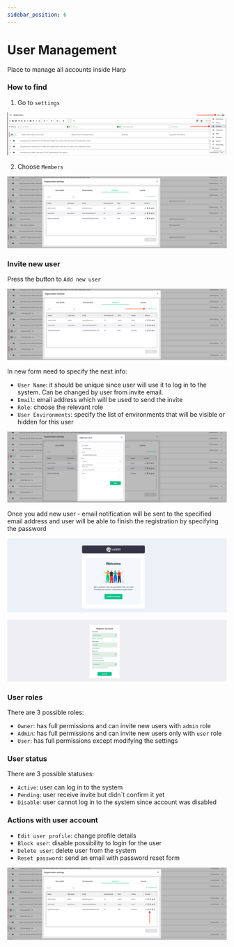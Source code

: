 ```yaml
---
sidebar_position: 6
---
```


# User Management

Place to manage all accounts inside Harp

### How to find

1. Go to `settings`

![img_43.png](img_43.png)

2. Choose `Members`

![img_44.png](img_44.png)

### Invite new user

Press the button to `Add new user`

![img_45.png](img_45.png)

In new form need to specify the next info:
- `User Name`: it should be unique since user will use it to log in to the system. Can be changed by user from invite email.
- `Email`: email address which will be used to send the invite
- `Role`: choose the relevant role
- `User Environments`: specify the list of environments that will be visible or hidden for this user

![img_46.png](img_46.png)

Once you add new user - email notification will be sent to the specified email address and user will be able to finish the registration by specifying the password

![img_47.png](img_47.png)

![img_48.png](img_48.png)

### User roles

There are 3 possible roles:
- `Owner`: has full permissions and can invite new users with `admin` role
- `Admin`: has full permissions and can invite new users only with `user` role
- `User`: has full permissions except modifying the settings

### User status

There are 3 possible statuses:
- `Active`: user can log in to the system
- `Pending`: user receive invite but didn`t confirm it yet
- `Disable`: user cannot log in to the system since account was disabled 

### Actions with user account

- `Edit user profile`: change profile details
- `Block user`: disable possibility to login for the user
- `Delete user`: delete user from the system
- `Reset password`: send an email with password reset form

![img_51.png](img_51.png)



